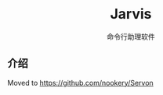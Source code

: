 <br />
<div align="center">
  <h1 align="center">Jarvis</h1>

  <p align="center">
    命令行助理软件
    <br />
  </p>
</div>

## 介绍

Moved to <https://github.com/nookery/Servon>